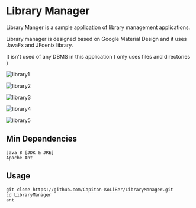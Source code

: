 # Library Manager
Library Manger is a sample application of library management applications.

Library manager is designed based on Google Material Design and it uses JavaFx and JFoenix library.

It isn't used of any DBMS in this application ( only uses files and directories )

![library1](http://imgh.us/library1.png)

![library2](http://imgh.us/library2.png)

![library3](http://imgh.us/library3.png)

![library4](http://imgh.us/library4.png)

![library5](http://imgh.us/library5.png)


## Min Dependencies
```
java 8 [JDK & JRE]
Apache Ant
```

## Usage
```
git clone https://github.com/Capitan-KoLiBer/LibraryManager.git
cd LibraryManager
ant
```
